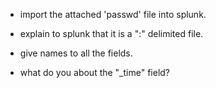* import the attached 'passwd' file into splunk.

* explain to splunk that it is a ":" delimited file.

* give names to all the fields.

* what do you about the "_time" field?
